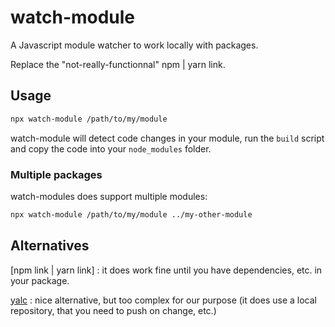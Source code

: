 # watch-module

A Javascript module watcher to work locally with packages.

Replace the "not-really-functionnal" npm | yarn link.

## Usage

```sh
npx watch-module /path/to/my/module
```

watch-module will detect code changes in your module, run the `build` script and copy the code into your `node_modules` folder.

### Multiple packages

watch-modules does support multiple modules:

```sh
npx watch-module /path/to/my/module ../my-other-module
```

## Alternatives

[npm link | yarn link] : it does work fine until you have dependencies, etc. in your package.

[yalc](https://github.com/whitecolor/yalc) : nice alternative, but too complex for our purpose (it does use a local repository, that you need to push on change, etc.)
